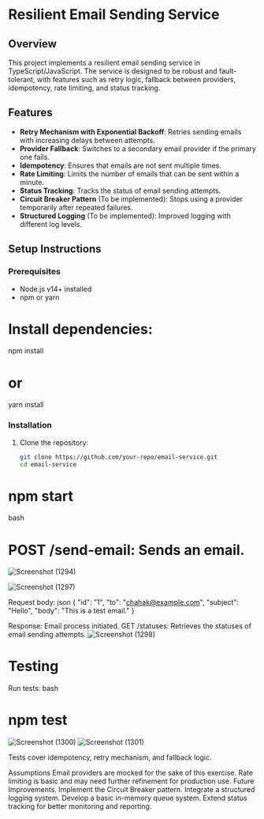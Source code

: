 # Resilient Email Sending Service

## Overview
This project implements a resilient email sending service in TypeScript/JavaScript. The service is designed to be robust and fault-tolerant, with features such as retry logic, fallback between providers, idempotency, rate limiting, and status tracking.

## Features
- **Retry Mechanism with Exponential Backoff**: Retries sending emails with increasing delays between attempts.
- **Provider Fallback**: Switches to a secondary email provider if the primary one fails.
- **Idempotency**: Ensures that emails are not sent multiple times.
- **Rate Limiting**: Limits the number of emails that can be sent within a minute.
- **Status Tracking**: Tracks the status of email sending attempts.
- **Circuit Breaker Pattern** (To be implemented): Stops using a provider temporarily after repeated failures.
- **Structured Logging** (To be implemented): Improved logging with different log levels.

## Setup Instructions

### Prerequisites
- Node.js v14+ installed
- npm or yarn

 # Install dependencies:
npm install
# or
yarn install

### Installation
1. Clone the repository:
   ```bash
   git clone https://github.com/your-repo/email-service.git
   cd email-service
   
# npm start 
bash


# POST /send-email: Sends an email.
![Screenshot (1294)](https://github.com/user-attachments/assets/53d41113-4df8-44f2-8940-6403468deffa)

![Screenshot (1297)](https://github.com/user-attachments/assets/06b14ca2-7041-4fea-9a80-f2391548c4fa)



Request body:
json
{
  "id": "1",
  "to": "chahak@example.com",
  "subject": "Hello",
  "body": "This is a test email."
}

Response: Email process initiated.
GET /statuses: Retrieves the statuses of email sending attempts.
![Screenshot (1298)](https://github.com/user-attachments/assets/5628b628-ed2c-46e9-be2b-5c734dac557b)



# Testing
Run tests:
bash
# npm test
![Screenshot (1300)](https://github.com/user-attachments/assets/f995880c-f877-4b0a-9a69-bb4fae802868)
![Screenshot (1301)](https://github.com/user-attachments/assets/8f7b4569-859b-4ad5-b184-53ec65e4fadc)

Tests cover idempotency, retry mechanism, and fallback logic.

Assumptions
Email providers are mocked for the sake of this exercise.
Rate limiting is basic and may need further refinement for production use.
Future Improvements.
Implement the Circuit Breaker pattern.
Integrate a structured logging system.
Develop a basic in-memory queue system.
Extend status tracking for better monitoring and reporting.
